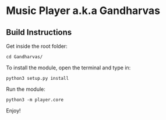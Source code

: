 # Music Player a.k.a Gandharvas

## Build Instructions

Get inside the root folder:

```
cd Gandharvas/
```

To install the module,
open the terminal and type in:

```
python3 setup.py install
```

Run the module:

```
python3 -m player.core
```

Enjoy!
